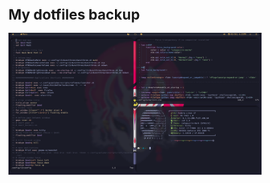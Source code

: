 # My dotfiles backup 
[![](https://raw.githubusercontent.com/acidburnmonkey/rice-cook/master/images/a.png)](#acid)
